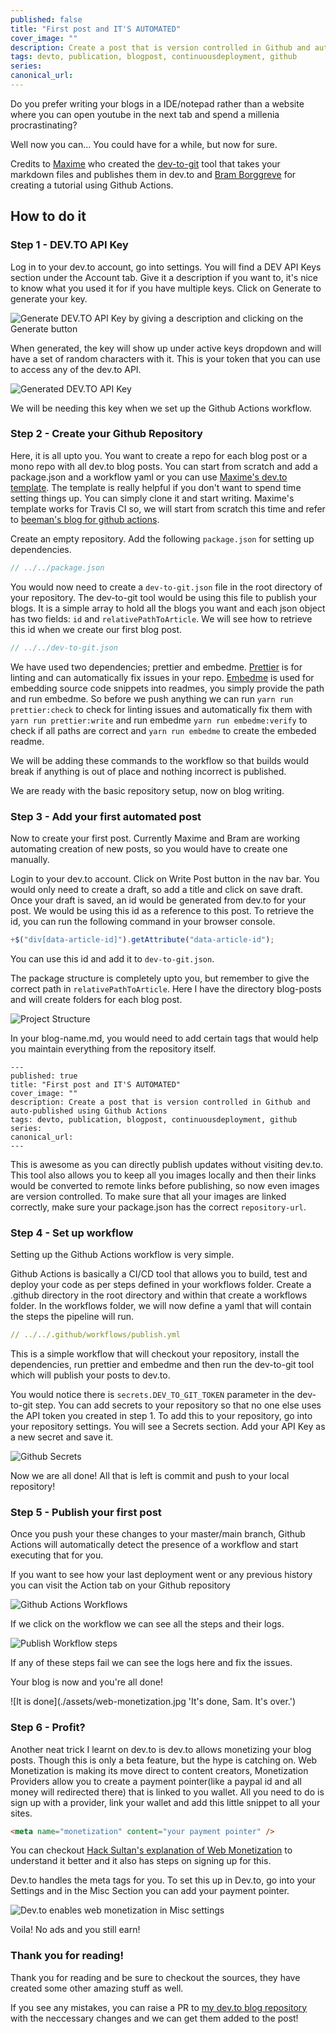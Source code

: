```yaml
---
published: false
title: "First post and IT'S AUTOMATED"
cover_image: ""
description: Create a post that is version controlled in Github and auto-published using Github Actions
tags: devto, publication, blogpost, continuousdeployment, github
series:
canonical_url:
---
```


Do you prefer writing your blogs in a IDE/notepad rather than a website where you can open youtube in the next tab and spend a millenia procrastinating?

Well now you can... You could have for a while, but now for sure.

Credits to [Maxime](https://github.com/maxime1992) who created the [dev-to-git](https://github.com/maxime1992/dev-to-git) tool that takes your markdown files and publishes them in dev.to and [Bram Borggreve](https://github.com/beeman) for creating a tutorial using Github Actions.

## How to do it

### Step 1 - DEV.TO API Key

Log in to your dev.to account, go into settings. You will find a DEV API Keys section under the Account tab. Give it a description if you want to, it's nice to know what you used it for if you have multiple keys. Click on Generate to generate your key.

![Generate DEV.TO API Key by giving a description and clicking on the Generate button](./assets/generate-dev-key.png "Generate DEV.TO API Key")

When generated, the key will show up under active keys dropdown and will have a set of random characters with it. This is your token that you can use to access any of the dev.to API.

![Generated DEV.TO API Key](./assets/get-dev-key-token.png "Generated DEV.TO API Key")

We will be needing this key when we set up the Github Actions workflow.

### Step 2 - Create your Github Repository

Here, it is all upto you. You want to create a repo for each blog post or a mono repo with all dev.to blog posts. You can start from scratch and add a package.json and a workflow yaml or you can use [Maxime's dev.to template](https://github.com/maxime1992/dev.to). The template is really helpful if you don't want to spend time setting things up. You can simply clone it and start writing. Maxime's template works for Travis CI so, we will start from scratch this time and refer to [beeman's blog for github actions](https://dev.to/beeman/automate-your-dev-posts-using-github-actions-4hp3).

Create an empty repository.
Add the following `package.json` for setting up dependencies.

```js
// ../../package.json
```

You would now need to create a `dev-to-git.json` file in the root directory of your repository. The dev-to-git tool would be using this file to publish your blogs.
It is a simple array to hold all the blogs you want and each json object has two fields: `id` and `relativePathToArticle`. We will see how to retrieve this id when we create our first blog post.

```js
// ../../dev-to-git.json
```

We have used two dependencies; prettier and embedme. [Prettier](https://github.com/prettier/prettier) is for linting and can automatically fix issues in your repo. [Embedme](https://github.com/zakhenry/embedme) is used for embedding source code snippets into readmes, you simply provide the path and run embedme.
So before we push anything we can run `yarn run prettier:check` to check for linting issues and automatically fix them with `yarn run prettier:write` and run embedme `yarn run embedme:verify` to check if all paths are correct and `yarn run embedme` to create the embeded readme.

We will be adding these commands to the workflow so that builds would break if anything is out of place and nothing incorrect is published.

We are ready with the basic repository setup, now on blog writing.

### Step 3 - Add your first automated post

Now to create your first post. Currently Maxime and Bram are working automating creation of new posts, so you would have to create one manually.

Login to your dev.to account. Click on Write Post button in the nav bar. You would only need to create a draft, so add a title and click on save draft.
Once your draft is saved, an id would be generated from dev.to for your post. We would be using this id as a reference to this post.
To retrieve the id, you can run the following command in your browser console.

```js
+$("div[data-article-id]").getAttribute("data-article-id");
```

You can use this id and add it to `dev-to-git.json`.

The package structure is completely upto you, but remember to give the correct path in `relativePathToArticle`. Here I have the directory blog-posts and will create folders for each blog post.

![Project Structure](./assets/tree.png "Project Structure")

In your blog-name.md, you would need to add certain tags that would help you maintain everything from the repository itself.

```
---
published: true
title: "First post and IT'S AUTOMATED"
cover_image: ""
description: Create a post that is version controlled in Github and auto-published using Github Actions
tags: devto, publication, blogpost, continuousdeployment, github
series:
canonical_url:
---
```

This is awesome as you can directly publish updates without visiting dev.to. This tool also allows you to keep all you images locally and then their links would be converted to remote links before publishing, so now even images are version controlled.
To make sure that all your images are linked correctly, make sure your package.json has the correct `repository-url`.

### Step 4 - Set up workflow

Setting up the Github Actions workflow is very simple.

Github Actions is basically a CI/CD tool that allows you to build, test and deploy your code as per steps defined in your workflows folder.
Create a .github directory in the root directory and within that create a workflows folder.
In the workflows folder, we will now define a yaml that will contain the steps the pipeline will run.

```yaml
// ../../.github/workflows/publish.yml
```

This is a simple workflow that will checkout your repository, install the dependencies, run prettier and embedme and then run the dev-to-git tool which will publish your posts to dev.to.

You would notice there is `secrets.DEV_TO_GIT_TOKEN` parameter in the dev-to-git step. You can add secrets to your repository so that no one else uses the API token you created in step 1. To add this to your repository, go into your repository settings. You will see a Secrets section. Add your API Key as a new secret and save it.

![Github Secrets](./assets/github-secrets.png "Add your secret here")

Now we are all done! All that is left is commit and push to your local repository!

### Step 5 - Publish your first post

Once you push your these changes to your master/main branch, Github Actions will automatically detect the presence of a workflow and start executing that for you.

If you want to see how your last deployment went or any previous history you can visit the Action tab on your Github repository

![Github Actions Workflows](./assets/actions.png "You can see that our publish workflow successfully executed")

If we click on the workflow we can see all the steps and their logs.

![Publish Workflow steps](./assets/publish-workflow.png "Publish Workflow steps")

If any of these steps fail we can see the logs here and fix the issues.

Your blog is now and you're all done!

![It is done](./assets/web-monetization.jpg 'It's done, Sam. It's over.')

### Step 6 - Profit?

Another neat trick I learnt on dev.to is dev.to allows monetizing your blog posts. Though this is only a beta feature, but the hype is catching on.
Web Monetization is making its move direct to content creators, Monetization Providers allow you to create a payment pointer(like a paypal id and all money will redirected there) that is linked to you wallet.
All you need to do is sign up with a provider, link your wallet and add this little snippet to all your sites.

```html
<meta name="monetization" content="your payment pointer" />
```

You can checkout [Hack Sultan's explanation of Web Monetization](https://dev.to/hacksultan/web-monetization-like-i-m-5-1418) to understand it better and it also has steps on signing up for this.

Dev.to handles the meta tags for you. To set this up in Dev.to, go into your Settings and in the Misc Section you can add your payment pointer.

![Dev.to enables web monetization in Misc settings](./assets/web-monetization.png "Infinite money, baby!")

Voila! No ads and you still earn!

### Thank you for reading!

Thank you for reading and be sure to checkout the sources, they have created some other amazing stuff as well.

If you see any mistakes, you can raise a PR to [my dev.to blog repository](https://github.com/ariskycode/dev.to-blogs) with the neccessary changes and we can get them added to the post!
